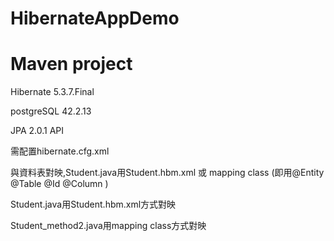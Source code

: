 # HibernateAppDemo

# Maven project

Hibernate 5.3.7.Final

postgreSQL 42.2.13

JPA 2.0.1 API

需配置hibernate.cfg.xml

與資料表對映,Student.java用Student.hbm.xml 或  mapping class (即用@Entity    @Table  @Id   @Column )

Student.java用Student.hbm.xml方式對映

Student_method2.java用mapping class方式對映
